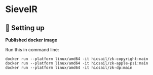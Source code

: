 # SieveIR

## 📖 Setting up

<strong> Published docker image </strong>

Run this in command line:
```
docker run --platform linux/amd64 -it hicsail/zk-copyright:main
docker run --platform linux/amd64 -it hicsail/zk-apple-psi:main
docker run --platform linux/amd64 -it hicsail/zk-dp:main
```
